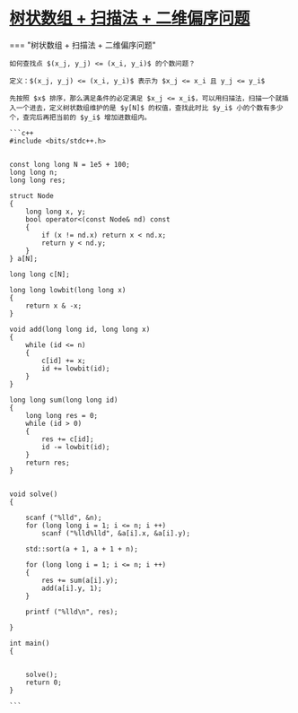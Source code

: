 # [树状数组 + 扫描法 + 二维偏序问题](https://www.luogu.com.cn/problem/U47402)

=== "树状数组 + 扫描法 + 二维偏序问题"

    如何查找点 $(x_j, y_j) <= (x_i, y_i)$ 的个数问题？

    定义：$(x_j, y_j) <= (x_i, y_i)$ 表示为 $x_j <= x_i 且 y_j <= y_i$

    先按照 $x$ 排序，那么满足条件的必定满足 $x_j <= x_i$，可以用扫描法，扫描一个就插入一个进去，定义树状数组维护的是 $y[N]$ 的权值，查找此时比 $y_i$ 小的个数有多少个，查完后再把当前的 $y_i$ 增加进数组内。

    ```c++
    #include <bits/stdc++.h>


    const long long N = 1e5 + 100;
    long long n;
    long long res;

    struct Node
    {
        long long x, y;
        bool operator<(const Node& nd) const
        {
            if (x != nd.x) return x < nd.x;
            return y < nd.y;
        }
    } a[N];

    long long c[N];

    long long lowbit(long long x)
    {
        return x & -x;
    }

    void add(long long id, long long x)
    {
        while (id <= n)
        {
            c[id] += x;
            id += lowbit(id);
        }
    }

    long long sum(long long id)
    {
        long long res = 0;
        while (id > 0)
        {
            res += c[id];
            id -= lowbit(id);
        }
        return res;
    }


    void solve()
    {
        
        scanf ("%lld", &n);
        for (long long i = 1; i <= n; i ++)
            scanf ("%lld%lld", &a[i].x, &a[i].y);
            
        std::sort(a + 1, a + 1 + n);
        
        for (long long i = 1; i <= n; i ++)
        {
            res += sum(a[i].y);
            add(a[i].y, 1);
        }
        
        printf ("%lld\n", res);
        
    }

    int main()
    {
        
        
        solve();
        return 0;
    }

    ```
